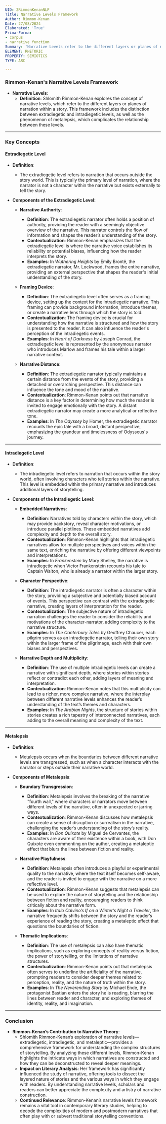 ```yaml
---
UID: 2RimmonKenanNLF
Title: Narrative Levels Framework
Author: Rimmon-Kenan
Date: 27/08/2024
Elaborated: 'True'
Prima-Forma:
- corpus
- narrative function
Summary: 'Narrative Levels refer to the different layers or planes of narration within a story: extradiagetic, intradiegetic, and metalepsis'
ELEMENT: RHETORIC
PROPERTY: SEMIOTICS
TYPE: ARC

---
```

### **Rimmon-Kenan's Narrative Levels Framework**

- **Narrative Levels**:
  - **Definition**: Shlomith Rimmon-Kenan explores the concept of narrative levels, which refer to the different layers or planes of narration within a story. This framework includes the distinction between extradiegetic and intradiegetic levels, as well as the phenomenon of metalepsis, which complicates the relationship between these levels.

---

### **Key Concepts**

#### **Extradiegetic Level**

- **Definition**: 
  - The extradiegetic level refers to narration that occurs outside the story world. This is typically the primary level of narration, where the narrator is not a character within the narrative but exists externally to tell the story.

- **Components of the Extradiegetic Level**:
  - **Narrative Authority**:
    - **Definition**: The extradiegetic narrator often holds a position of authority, providing the reader with a seemingly objective overview of the narrative. This narrator controls the flow of information and shapes the reader’s understanding of the story.
    - **Contextualization**: Rimmon-Kenan emphasizes that the extradiegetic level is where the narrative voice establishes its reliability or potential biases, influencing how the reader interprets the story.
    - **Examples**: In *Wuthering Heights* by Emily Brontë, the extradiegetic narrator, Mr. Lockwood, frames the entire narrative, providing an external perspective that shapes the reader's initial understanding of the story.

  - **Framing Device**:
    - **Definition**: The extradiegetic level often serves as a framing device, setting up the context for the intradiegetic narrative. This framing can provide background information, introduce themes, or create a narrative lens through which the story is told.
    - **Contextualization**: The framing device is crucial for understanding how the narrative is structured and how the story is presented to the reader. It can also influence the reader's perception of the intradiegetic events.
    - **Examples**: In *Heart of Darkness* by Joseph Conrad, the extradiegetic level is represented by the anonymous narrator who introduces Marlow and frames his tale within a larger narrative context.

  - **Narrative Distance**:
    - **Definition**: The extradiegetic narrator typically maintains a certain distance from the events of the story, providing a detached or overarching perspective. This distance can influence the tone and mood of the narrative.
    - **Contextualization**: Rimmon-Kenan points out that narrative distance is a key factor in determining how much the reader is invited to engage emotionally with the story. A distant extradiegetic narrator may create a more analytical or reflective tone.
    - **Examples**: In *The Odyssey* by Homer, the extradiegetic narrator recounts the epic tale with a broad, distant perspective, emphasizing the grandeur and timelessness of Odysseus's journey.

---

#### **Intradiegetic Level**

- **Definition**: 
  - The intradiegetic level refers to narration that occurs within the story world, often involving characters who tell stories within the narrative. This level is embedded within the primary narrative and introduces additional layers of storytelling.

- **Components of the Intradiegetic Level**:
  - **Embedded Narratives**:
    - **Definition**: Narratives told by characters within the story, which may provide backstory, reveal character motivations, or introduce parallel plotlines. These embedded narratives add complexity and depth to the overall story.
    - **Contextualization**: Rimmon-Kenan highlights that intradiegetic narratives allow for multiple perspectives and voices within the same text, enriching the narrative by offering different viewpoints and interpretations.
    - **Examples**: In *Frankenstein* by Mary Shelley, the narrative is intradiegetic when Victor Frankenstein recounts his tale to Captain Walton, who is already a narrator within the larger story.

  - **Character Perspective**:
    - **Definition**: The intradiegetic narrator is often a character within the story, providing a subjective and potentially biased account of events. This perspective can contrast with the extradiegetic narrative, creating layers of interpretation for the reader.
    - **Contextualization**: The subjective nature of intradiegetic narration challenges the reader to consider the reliability and motivations of the character-narrator, adding complexity to the narrative structure.
    - **Examples**: In *The Canterbury Tales* by Geoffrey Chaucer, each pilgrim serves as an intradiegetic narrator, telling their own story within the larger frame of the pilgrimage, each with their own biases and perspectives.

  - **Narrative Depth and Multiplicity**:
    - **Definition**: The use of multiple intradiegetic levels can create a narrative with significant depth, where stories within stories reflect or contradict each other, adding layers of meaning and interpretation.
    - **Contextualization**: Rimmon-Kenan notes that this multiplicity can lead to a richer, more complex narrative, where the interplay between different narrative levels enhances the reader’s understanding of the text’s themes and characters.
    - **Examples**: In *The Arabian Nights*, the structure of stories within stories creates a rich tapestry of interconnected narratives, each adding to the overall meaning and complexity of the text.

---

#### **Metalepsis**

- **Definition**: 
  - Metalepsis occurs when the boundaries between different narrative levels are transgressed, such as when a character interacts with the narrator or steps outside their narrative world.

- **Components of Metalepsis**:
  - **Boundary Transgression**:
    - **Definition**: Metalepsis involves the breaking of the narrative "fourth wall," where characters or narrators move between different levels of the narrative, often in unexpected or jarring ways.
    - **Contextualization**: Rimmon-Kenan discusses how metalepsis can create a sense of disruption or surrealism in the narrative, challenging the reader’s understanding of the story’s reality.
    - **Examples**: In *Don Quixote* by Miguel de Cervantes, the characters are aware of their existence within a book, with Don Quixote even commenting on the author, creating a metaleptic effect that blurs the lines between fiction and reality.

  - **Narrative Playfulness**:
    - **Definition**: Metalepsis often introduces a playful or experimental quality to the narrative, where the text itself becomes self-aware, and the reader is invited to engage with the narrative on a more reflective level.
    - **Contextualization**: Rimmon-Kenan suggests that metalepsis can be used to explore the nature of storytelling and the relationship between fiction and reality, encouraging readers to think critically about the narrative form.
    - **Examples**: In *Italo Calvino’s* *If on a Winter’s Night a Traveler*, the narrative frequently shifts between the story and the reader’s experience of reading the story, creating a metaleptic effect that questions the boundaries of fiction.

  - **Thematic Implications**:
    - **Definition**: The use of metalepsis can also have thematic implications, such as exploring concepts of reality versus fiction, the power of storytelling, or the limitations of narrative structures.
    - **Contextualization**: Rimmon-Kenan points out that metalepsis often serves to underline the artificiality of the narrative, prompting readers to consider deeper themes related to perception, reality, and the nature of truth within the story.
    - **Examples**: In *The Neverending Story* by Michael Ende, the protagonist Bastian enters the story he is reading, blurring the lines between reader and character, and exploring themes of identity, reality, and imagination.

---

### **Conclusion**

- **Rimmon-Kenan’s Contribution to Narrative Theory**:
  - Shlomith Rimmon-Kenan’s exploration of narrative levels—extradiegetic, intradiegetic, and metaleptic—provides a comprehensive framework for understanding the complex structures of storytelling. By analyzing these different levels, Rimmon-Kenan highlights the intricate ways in which narratives are constructed and how they can be deconstructed to reveal deeper meanings.
  - **Impact on Literary Analysis**: Her framework has significantly influenced the study of narrative, offering tools to dissect the layered nature of stories and the various ways in which they engage with readers. By understanding narrative levels, scholars and readers can better appreciate the complexity and artistry of narrative construction.
  - **Continued Relevance**: Rimmon-Kenan’s narrative levels framework remains a vital tool in contemporary literary studies, helping to decode the complexities of modern and postmodern narratives that often play with or subvert traditional storytelling conventions.
```
